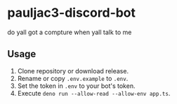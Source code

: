 # pauljac3-discord-bot
do yall got a compture when yall talk to me

## Usage

1. Clone repository or download release.
1. Rename or copy `.env.example` to `.env`.
1. Set the token in `.env` to your bot's token.
1. Execute `deno run --allow-read --allow-env app.ts`.